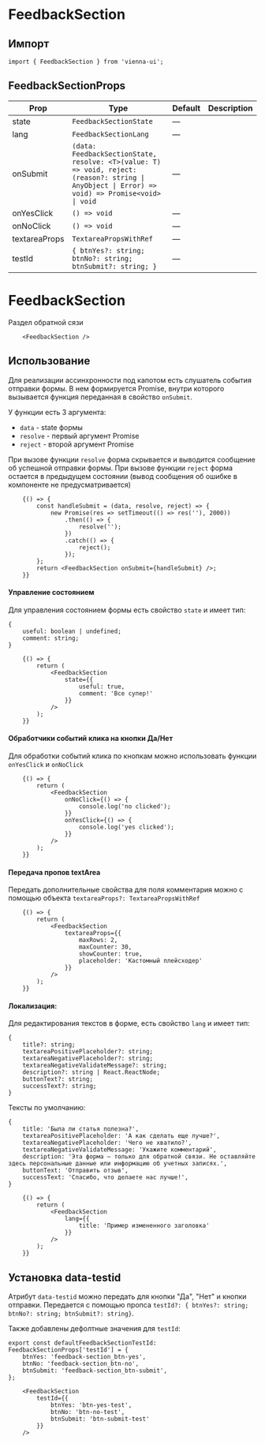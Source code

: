 # FeedbackSection

## Импорт

```
import { FeedbackSection } from 'vienna-ui';
``` 


## FeedbackSectionProps

| Prop | Type | Default | Description |
| --- | --- | --- | --- |
| state | `FeedbackSectionState` | — |  |
| lang | `FeedbackSectionLang` | — |  |
| onSubmit | `(data: FeedbackSectionState, resolve: <T>(value: T) => void, reject: (reason?: string \| AnyObject \| Error) => void) => Promise<void> \| void` | — |  |
| onYesClick | `() => void` | — |  |
| onNoClick | `() => void` | — |  |
| textareaProps | `TextareaPropsWithRef` | — |  |
| testId | `{ btnYes?: string; btnNo?: string; btnSubmit?: string; }` | — |  |

# FeedbackSection

Раздел обратной сязи



```
    <FeedbackSection />
```

## Использование

Для реализации ассинхронности под капотом есть слушатель события отправки формы. В нем формируется Promise, внутри которого вызывается функция переданная в свойство `onSubmit`.

У функции есть 3 аргумента:

-   `data` - state формы
-   `resolve` - первый аргумент Promise
-   `reject` - второй аргумент Promise

При вызове функции `resolve` форма скрывается и выводится сообщение об успешной отправки формы.
При вызове функции `reject` форма остается в предыдущем состоянии (вывод сообщения об ошибке в компоненте не предусматривается)

```
    {() => {
        const handleSubmit = (data, resolve, reject) => {
            new Promise(res => setTimeout(() => res(''), 2000))
                .then(() => {
                    resolve('');
                })
                .catch(() => {
                    reject();
                });
        };
        return <FeedbackSection onSubmit={handleSubmit} />;
    }}
```

#### Управление состоянием

Для управления состоянием формы есть свойство `state` и имеет тип:

```
{
    useful: boolean | undefined;
    comment: string;
}
```

```
    {() => {
        return (
            <FeedbackSection
                state={{
                    useful: true,
                    comment: 'Все супер!'
                }}
            />
        );
    }}
```

#### Обработчики событий клика на кнопки Да/Нет

Для обработки событий клика по кнопкам можно использовать функции `onYesClick` и `onNoClick`

```
    {() => {
        return (
            <FeedbackSection
                onNoClick={() => {
                    console.log('no clicked');
                }}
                onYesClick={() => {
                    console.log('yes clicked');
                }}
            />
        );
    }}
```

#### Передача пропов textArea

Передать дополнительные свойства для поля комментария можно с помощью объекта `textareaProps?: TextareaPropsWithRef`

```
    {() => {
        return (
            <FeedbackSection
                textareaProps={{
                    maxRows: 2,
                    maxCounter: 30,
                    showCounter: true,
                    placeholder: 'Кастомный плейсходер'
                }}
            />
        );
    }}
```

#### Локализация:

Для редактирования текстов в форме, есть свойство `lang` и имеет тип:

```
{
    title?: string;
    textareaPositivePlaceholder?: string;
    textareaNegativePlaceholder?: string;
    textareaNegativeValidateMessage?: string;
    description?: string | React.ReactNode;
    buttonText?: string;
    successText?: string;
}
```

Тексты по умолчанию:

```
{
    title: 'Была ли статья полезна?',
    textareaPositivePlaceholder: 'А как сделать еще лучше?',
    textareaNegativePlaceholder: 'Чего не хватило?',
    textareaNegativeValidateMessage: 'Укажите комментарий',
    description: 'Эта форма — только для обратной связи. Не оставляйте здесь персональные данные или информацию об учетных записях.',
    buttonText: 'Отправить отзыв',
    successText: 'Спасибо, что делаете нас лучше!',
}
```

```
    {() => {
        return (
            <FeedbackSection
                lang={{
                    title: 'Пример измененного заголовка'
                }}
            />
        );
    }}
```

## Установка data-testid

Атрибут `data-testid` можно передать для кнопки "Да", "Нет" и кнопки отправки. Передается с помощью пропса `testId?: { btnYes?: string; btnNo?: string; btnSubmit?: string}`.

Также добавлены дефолтные значения для `testId`:

```
export const defaultFeedbackSectionTestId: FeedbackSectionProps['testId'] = {
    btnYes: 'feedback-section_btn-yes',
    btnNo: 'feedback-section_btn-no',
    btnSubmit: 'feedback-section_btn-submit',
};
```

```
    <FeedbackSection
        testId={{
            btnYes: 'btn-yes-test',
            btnNo: 'btn-no-test',
            btnSubmit: 'btn-submit-test'
        }}
    />
```